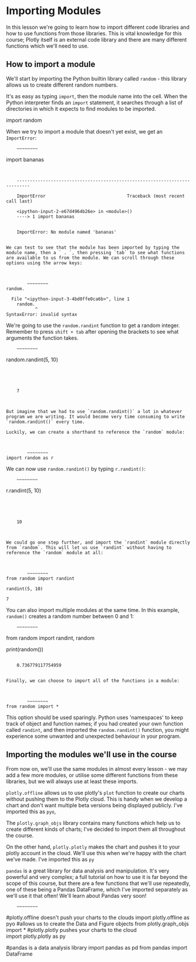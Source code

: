 
# Importing Modules

In this lesson we're going to learn how to import different code libraries and how to use functions from those libraries. This is vital knowledge for this course; Plotly itself is an external code library and there are many different functions which we'll need to use.

## How to import a module

We'll start by importing the Python builtin library called `random` - this library allows us to create different random numbers. 

It's as easy as typing `import`, then the module name into the cell. When the Python interpreter finds an `import` statement, it searches through a list of directories in which it expects to find modules to be imported.



import random


When we try to import a module that doesn't yet exist, we get an `ImportError`:



		~~~~~~~~
import bananas
~~~~~~~~


    ---------------------------------------------------------------------------

    ImportError                               Traceback (most recent call last)

    <ipython-input-2-e67d4964b26e> in <module>()
    ----> 1 import bananas
    

    ImportError: No module named 'bananas'


We can test to see that the module has been imported by typing the module name, then a ` . `, then pressing `tab` to see what functions are available to us from the module. We can scroll through these options using the arrow keys:



		~~~~~~~~
random.
~~~~~~~~


      File "<ipython-input-3-4bd0ffe0ca6b>", line 1
        random.
               ^
    SyntaxError: invalid syntax
    


We're going to use the `random.randint` function to get a random integer. Remember to press `shift + tab` after opening the brackets to see what arguments the function takes.



		~~~~~~~~
random.randint(5, 10)
~~~~~~~~




    7



But imagine that we had to use `random.randint()` a lot in whatever program we are writing. It would become very time consuming to write `random.randint()` every time.

Luckily, we can create a shorthand to reference the `random` module:



		~~~~~~~~
import random as r
~~~~~~~~

We can now use `random.randint()` by typing `r.randint()`:



		~~~~~~~~
r.randint(5, 10)
~~~~~~~~




    10



We could go one step further, and import the `randint` module directly from `random`. This will let us use `randint` without having to reference the `random` module at all:



		~~~~~~~~
from random import randint

randint(5, 10)
~~~~~~~~




    7



You can also import multiple modules at the same time. In this example, `random()` creates a random number between 0 and 1:



		~~~~~~~~
from random import randint, random

print(random())
~~~~~~~~

    0.736779117754959
    

Finally, we can choose to import all of the functions in a module:



		~~~~~~~~
from random import *
~~~~~~~~

This option should be used sparingly. Python uses 'namespaces' to keep track of object and function names; if you had created your own function called `randint`, and then imported the `random.randint()` function, you might experience some unwanted and unexpected behaviour in your program.

## Importing the modules we'll use in the course

From now on, we'll use the same modules in almost every lesson - we may add a few more modules, or utilise some different functions from these libraries, but we will always use at least these imports.

`plotly.offline` allows us to use plotly's `plot` function to create our charts without pushing them to the Plotly cloud. This is handy when we develop a chart and don't want multiple beta versions being displayed publicly. I've imported this as `pyo`,

The `plotly.graph_objs` library contains many functions which help us to create different kinds of charts; I've decided to import them all throughout the course.

On the other hand, `plotly.plotly` makes the chart and pushes it to your plotly account in the cloud. We'll use this when we're happy with the chart we've made. I've imported this as `py`

`pandas` is a great library for data analysis and manipulation. It's very powerful and very complex; a full tutorial on how to use it is far beyond the scope of this course, but there are a few functions that we'll use repeatedly, one of these being a Pandas DataFrame, which I've imported separately as we'll use it that often! We'll learn about Pandas very soon!



		~~~~~~~~
#plotly.offline doesn't push your charts to the clouds
import plotly.offline as pyo
#allows us to create the Data and Figure objects
from plotly.graph_objs import *
#plotly.plotly pushes your charts to the cloud  
import plotly.plotly as py

#pandas is a data analysis library
import pandas as pd
from pandas import DataFrame
~~~~~~~~
